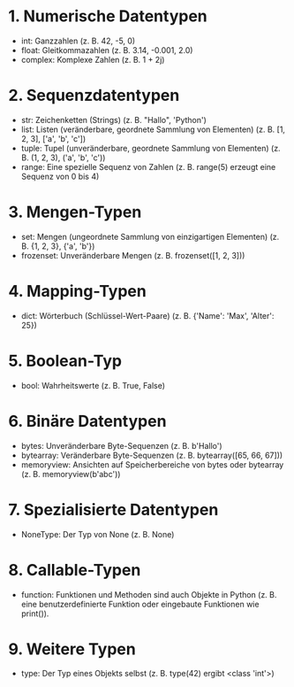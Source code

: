 # 1. Numerische Datentypen

 - int: Ganzzahlen (z. B. 42, -5, 0)
 - float: Gleitkommazahlen (z. B. 3.14, -0.001, 2.0)
 - complex: Komplexe Zahlen (z. B. 1 + 2j)

# 2. Sequenzdatentypen

 - str: Zeichenketten (Strings) (z. B. "Hallo", 'Python')
 - list: Listen (veränderbare, geordnete Sammlung von Elementen) (z. B. [1, 2, 3], ['a', 'b', 'c'])
 - tuple: Tupel (unveränderbare, geordnete Sammlung von Elementen) (z. B. (1, 2, 3), ('a', 'b', 'c'))
 - range: Eine spezielle Sequenz von Zahlen (z. B. range(5) erzeugt eine Sequenz von 0 bis 4)

# 3. Mengen-Typen

 - set: Mengen (ungeordnete Sammlung von einzigartigen Elementen) (z. B. {1, 2, 3}, {'a', 'b'})
 - frozenset: Unveränderbare Mengen (z. B. frozenset([1, 2, 3]))

# 4. Mapping-Typen

 - dict: Wörterbuch (Schlüssel-Wert-Paare) (z. B. {'Name': 'Max', 'Alter': 25})

# 5. Boolean-Typ
 - bool: Wahrheitswerte (z. B. True, False)

# 6. Binäre Datentypen

 - bytes: Unveränderbare Byte-Sequenzen (z. B. b'Hallo')
 - bytearray: Veränderbare Byte-Sequenzen (z. B. bytearray([65, 66, 67]))
 - memoryview: Ansichten auf Speicherbereiche von bytes oder bytearray (z. B. memoryview(b'abc'))

# 7. Spezialisierte Datentypen

 - NoneType: Der Typ von None (z. B. None)

# 8. Callable-Typen

 - function: Funktionen und Methoden sind auch Objekte in Python (z. B. eine benutzerdefinierte Funktion oder eingebaute Funktionen wie print()).

# 9. Weitere Typen

 - type: Der Typ eines Objekts selbst (z. B. type(42) ergibt <class 'int'>)